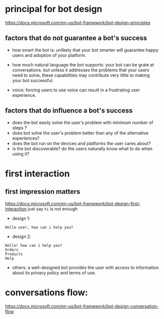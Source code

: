 # principal for bot design
https://docs.microsoft.com/en-us/bot-framework/bot-design-principles

## factors that do not guarantee a bot's success
  * how smart the bot is: unlikely that your bot smarter will guarantee happy
  users and adoption of your platform.

  * how much natural language the bot supports:
  your bot can be grate at conversations. but unless it addresses the problems
  that your users need to solve, these capabilities may contribute very little to making your bot successful.

  * voice: forcing users to use voice can result in a frustrating user experience.

## factors that do influence a bot's success

  * does the bot easily solve the user's problem with minimum number of steps ?
  * does bot solve the user's problem better than any of  the alternative experiences?
  * does the bot run on the devices and platforms the user cares about?
  * is the bot discoverable? do the users naturally know what to do when using it?

# first interaction

## first impression matters
https://docs.microsoft.com/en-us/bot-framework/bot-design-first-interaction
just say `hi` is not enough

* design 1:
```
Hello user, how can i help you?
```

* design 2:

```
Hello! how can i help you?
Orders
Products
Help
```

* others:
a well-designed bot provides the user with access to information about its privacy policy and terms of use.


# conversations flow:

https://docs.microsoft.com/en-us/bot-framework/bot-design-conversation-flow
